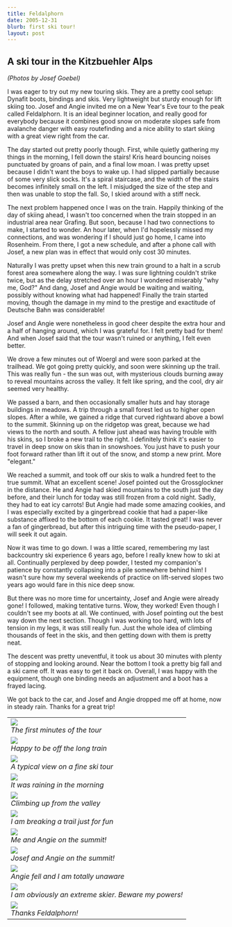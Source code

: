```yaml
---
title: Feldalphorn
date: 2005-12-31
blurb: first ski tour!
layout: post
---
```


<h2>A ski tour in the Kitzbuehler Alps</h2>

<i>(Photos by Josef Goebel)</i>


I was eager to try out my new touring skis. They are a pretty cool setup:
Dynafit boots, bindings and skis. Very lightweight but sturdy enough for lift
skiing too. Josef and Angie invited me on a New Year's Eve tour to the peak
called Feldalphorn. It is an ideal beginner location, and really good for
everybody because it combines good snow on moderate slopes safe from avalanche
danger with easy routefinding and a nice ability to start skiing with a great
view right from the car.


The day started out pretty poorly though. First, while quietly gathering my
things in the morning, I fell down the stairs! Kris heard bouncing noises
punctuated by groans of pain, and a final low moan. I was pretty upset because I
didn't want the boys to wake up. I had slipped partially because of some very
slick socks. It's a spiral staircase, and the width of the stairs becomes
infinitely small on the left. I misjudged the size of the step and then was
unable to stop the fall. So, I skied around with a stiff neck.


The next problem happened once I was on the train. Happily thinking of the day
of skiing ahead, I wasn't too concerned when the train stopped in an industrial
area near Grafing. But soon, because I had two connections to make, I started to
wonder. An hour later, when I'd hopelessly missed my connections, and was
wondering if I should just go home, I came into Rosenheim. From there, I got a
new schedule, and after a phone call with Josef, a new plan was in effect that
would only cost 30 minutes.


Naturally I was pretty upset when this new train ground to a halt in a scrub forest area somewhere along the way. I was sure lightning couldn't strike twice, but as the delay stretched over an hour I wondered miserably "why me, God?" And dang, Josef and Angie would be waiting and waiting, possibly without knowing what had happened! Finally the train started moving, though the damage in my mind to the prestige and exactitude of Deutsche Bahn was considerable!


Josef and Angie were nonetheless in good cheer despite the extra hour and a half
of hanging around, which I was grateful for. I felt pretty bad for them! And
when Josef said that the tour wasn't ruined or anything, I felt even better.


We drove a few minutes out of Woergl and were soon parked at the trailhead. We
got going pretty quickly, and soon were skinning up the trail. This was really
fun - the sun was out, with mysterious clouds burning away to reveal mountains
across the valley. It felt like spring, and the cool, dry air seemed very
healthy.


We passed a barn, and then occasionally smaller huts and hay storage buildings
in meadows. A trip through a small forest led us to higher open slopes. After a
while, we gained a ridge that curved rightward above a bowl to the
summit. Skinning up on the ridgetop was great, because we had views to the north
and south. A fellow just ahead was having trouble with his skins, so I broke a
new trail to the right. I definitely think it's easier to travel in deep snow on
skis than in snowshoes. You just have to push your foot forward rather than lift
it out of the snow, and stomp a new print. More "elegant."


We reached a summit, and took off our skis to walk a hundred feet to the true
summit. What an excellent scene! Josef pointed out the Grossglockner in the
distance. He and Angie had skied mountains to the south just the day before, and
their lunch for today was still frozen from a cold night. Sadly, they had to eat
icy carrots! But Angie had made some amazing cookies, and I was especially
excited by a gingerbread cookie that had a paper-like substance affixed to the
bottom of each cookie. It tasted great! I was never a fan of gingerbread, but
after this intriguing time with the pseudo-paper, I will seek it out again.


Now it was time to go down. I was a little scared, remembering my last
backcountry ski experience 6 years ago, before I really knew how to ski at
all. Continually perplexed by deep powder, I tested my companion's patience by
constantly collapsing into a pile somewhere behind him! I wasn't sure how my
several weekends of practice on lift-served slopes two years ago would fare in
this nice deep snow.


But there was no more time for uncertainty, Josef and Angie were already gone! I
followed, making tentative turns. Wow, they worked! Even though I couldn't see
my boots at all. We continued, with Josef pointing out the best way down the
next section. Though I was working too hard, with lots of tension in my legs, it
was still really fun. Just the whole idea of climbing thousands of feet in the
skis, and then getting down with them is pretty neat.


The descent was pretty uneventful, it took us about 30 minutes with plenty of
stopping and looking around. Near the bottom I took a pretty big fall and a ski
came off. It was easy to get it back on. Overall, I was happy with the
equipment, though one binding needs an adjustment and a boot has a frayed
lacing.


We got back to the car, and Josef and Angie dropped me off at home, now in
steady rain. Thanks for a great trip!

<table>
<tr><td>
<a href="images/starttour.jpg"><img src="images/starttour.jpg"></a><br>
<i>The first minutes of the tour</i>
</td></tr>
<tr><td>
<a href="images/pleasedout.jpg"><img src="images/pleasedout.jpg"></a><br>
<i>Happy to be off the long train</i>
</td></tr>
<tr><td>
<a href="images/skins.jpg"><img src="images/skins.jpg"></a><br>
<i>A typical view on a fine ski tour</i>
</td></tr>
<tr><td>
<a href="images/goodday.jpg"><img src="images/goodday.jpg"></a><br>
<i>It was raining in the morning</i>
</td></tr>
<tr><td>
<a href="images/upisfun.jpg"><img src="images/upisfun.jpg"></a><br>
<i>Climbing up from the valley</i>
</td></tr>
<tr><td>
<a href="images/skinup.jpg"><img src="images/skinup.jpg"></a><br>
<i>I am breaking a trail just for fun</i>
</td></tr>
<tr><td>
<a href="images/onsummitf.jpg"><img src="images/onsummitf.jpg"></a><br>
<i>Me and Angie on the summit!</i>
</td></tr>
<tr><td>
<a href="images/josefangie.jpg"><img src="images/josefangie.jpg"></a><br>
<i>Josef and Angie on the summit!</i>
</td></tr>
<tr><td>
<a href="images/hohumm.jpg"><img src="images/hohumm.jpg"></a><br>
<i>Angie fell and I am totally unaware</i>
</td></tr>
<tr><td>
<a href="images/iamextreme.jpg"><img src="images/iamextreme.jpg"></a><br>
<i>I am obviously an extreme skier. Beware my powers!</i>
</td></tr>
<tr><td>
<a href="images/itwasfun.jpg"><img src="images/itwasfun.jpg"></a><br>
<i>Thanks Feldalphorn!</i>
</td></tr>
</table>
